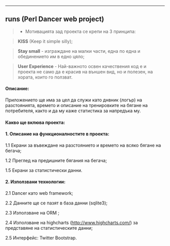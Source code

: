 
----------

runs (Perl Dancer web project)
---------

> * Мотивацията зад проекта се крепи на 3 принципа:

> **KISS** (Keep it simple silly);

> **Stay small** - изграждане на малки части, една по една и oбединението им в едно цяло;

> **User Experience** - Най-важното освен качествения код е и проекта не само да е красив на външен вид, но и полезен, на хората, които го ползват.


#### <i class="icon-file"></i>Описание:
Приложението ще има за цел да служи като днвник (логър) на разстоянията, времето и описание на тренировките на бягане на потребителя, както и да му каже статистика за напредъка му.


#### <i class="icon-file"></i>Какво ще вклюва проекта:
#### <i class="icon-file"></i>1. Описание на функционалностите в проекта:

1.1 Екрани за въвеждане на разстоянието и времето на всяко бягане на бегача;

1.2 Преглед на предишните бягания на бегача;

1.5 Екрани за статистически данни.

#### <i class="icon-file"></i>2. Използвани технологии:
2.1 Dancer като web framework;

2.2 Данните ще се пазят в база данни (sqlite3);

2.3 Използване на ORM ;

2.4 Използване на highcharts (http://www.highcharts.com/) за представяне на статистическите данни;

2.5 Интерфейс: Twitter Bootstrap.



